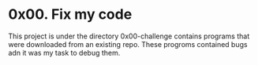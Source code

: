 0x00. Fix my code
=================

This project is under the directory 0x00-challenge contains programs
that were downloaded from an existing repo. These progroms 
contained bugs adn it was my task to debug them.
